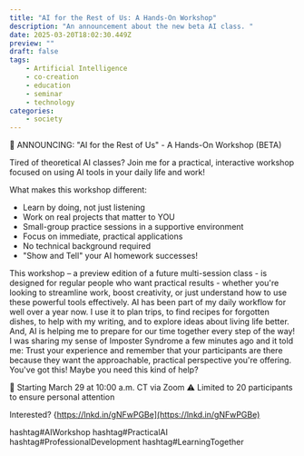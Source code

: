 ```yaml
---
title: "AI for the Rest of Us: A Hands-On Workshop"
description: "An announcement about the new beta AI class. "
date: 2025-03-20T18:02:30.449Z
preview: ""
draft: false
tags:
    - Artificial Intelligence
    - co-creation
    - education
    - seminar
    - technology
categories:
    - society
---
```

🚀 ANNOUNCING: "AI for the Rest of Us" - A Hands-On Workshop (BETA)

Tired of theoretical AI classes? Join me for a practical, interactive workshop focused on using AI tools in your daily life and work!

What makes this workshop different:
- Learn by doing, not just listening
- Work on real projects that matter to YOU
- Small-group practice sessions in a supportive environment
- Focus on immediate, practical applications
- No technical background required
- "Show and Tell" your AI homework successes!

This workshop – a preview edition of a future multi-session class - is designed for regular people who want practical results - whether you're looking to streamline work, boost creativity, or just understand how to use these powerful tools effectively. AI has been part of my daily workflow for well over a year now. I use it to plan trips, to find recipes for forgotten dishes, to help with my writing, and to explore ideas about living life better. And, AI is helping me to prepare for our time together every step of the way! I was sharing my sense of Imposter Syndrome a few minutes ago and it told me: Trust your experience and remember that your participants are there because they want the approachable, practical perspective you're offering. You've got this! Maybe you need this kind of help?

📅 Starting March 29 at 10:00 a.m. CT via Zoom
⚠️ Limited to 20 participants to ensure personal attention

Interested? {https://lnkd.in/gNFwPGBe](https://lnkd.in/gNFwPGBe)

hashtag#AIWorkshop hashtag#PracticalAI hashtag#ProfessionalDevelopment hashtag#LearningTogether